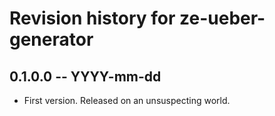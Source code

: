 # Revision history for ze-ueber-generator

## 0.1.0.0 -- YYYY-mm-dd

* First version. Released on an unsuspecting world.
